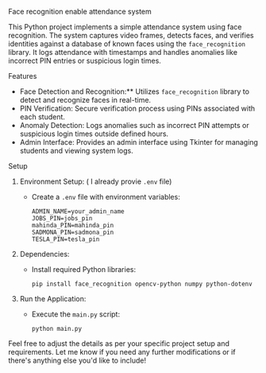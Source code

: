 Face recognition enable  attendance system

This Python project implements a simple attendance system using face recognition. The system captures video frames, detects faces, and verifies identities against a database of known faces using the `face_recognition` library. It logs attendance with timestamps and handles anomalies like incorrect PIN entries or suspicious login times.

 Features

- Face Detection and Recognition:** Utilizes `face_recognition` library to detect and recognize faces in real-time.
- PIN Verification: Secure verification process using PINs associated with each student.
- Anomaly Detection: Logs anomalies such as incorrect PIN attempts or suspicious login times outside defined hours.
- Admin Interface: Provides an admin interface using Tkinter for managing students and viewing system logs.

 Setup

1. Environment Setup: ( I already provie `.env` file)
   - Create a `.env` file with environment variables:
     ```
     ADMIN_NAME=your_admin_name
     JOBS_PIN=jobs_pin
     mahinda_PIN=mahinda_pin
     SADMONA_PIN=sadmona_pin
     TESLA_PIN=tesla_pin
     ```

2. Dependencies:
   - Install required Python libraries:
     ```
     pip install face_recognition opencv-python numpy python-dotenv
     ```

3. Run the Application:
   - Execute the `main.py` script:
     ```
     python main.py
     ```


Feel free to adjust the details as per your specific project setup and requirements. Let me know if you need any further modifications or if there's anything else you'd like to include!
